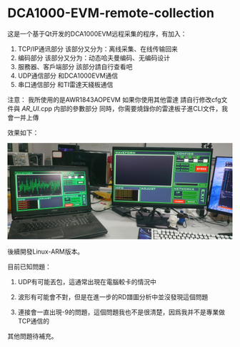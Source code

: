# DCA1000-EVM-remote-collection
这是一个基于Qt开发的DCA1000EVM远程采集的程序，有加入：

1. TCP/IP通讯部分
该部分又分为：离线采集、在线传输回来
2. 编码部分
该部分又分为：动态哈夫曼编码、无编码设计
3. 服務器、客戶端部分
該部分請自行查看吧
4. UDP通信部分
和DCA1000EVM通信
5. 串口通信部分
和TI雷達天綫板通信

注意：
我所使用的是AWR1843AOPEVM 如果你使用其他雷達 請自行修改cfg文件與 _AR_UI_.cpp 内部的參數部分
同時，你需要燒錄你的雷達板子進CLI文件，我會一并上傳

效果如下：

![alt text](https://github.com/deltaRing/DCA1000-EVM-remote-collection/blob/main/%E6%95%88%E6%9E%9C%E5%9C%96%E5%B1%95%E7%A4%BA.jpg?raw=true)

後續開發Linux-ARM版本。

目前已知問題：
1. UDP有可能丟包，這通常出現在電腦較卡的情況中

2. 波形有可能會不對，但是在進一步的RD譜圖分析中並沒發現這個問題

3. 連接會一直出現-9的問題，這個問題我也不是很清楚，因爲我并不是專業做TCP通信的

其他問題待補充。
